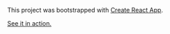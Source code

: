 This project was bootstrapped with [Create React App](https://github.com/facebookincubator/create-react-app).

[See it in action.](http://i95058kt.beget.tech/youtubeclient-react/)
